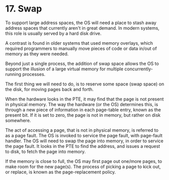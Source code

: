 # 17. Swap
To support large address spaces, the OS will need a place to stash away address spaces that currently aren't in great demand. In modern systems, this role is usually served by a hard disk drive.

A contrast is found in older systems that used memory overlays, which required programmers to manually move pieces of code or data in/out of memory as they were needed. 

Beyond just a single process, the addition of swap space allows the OS to support the illusion of a large virtual memory for multiple concurrently-running processes.

The first thing we will need to do, is to reserve some space (swap space) on the disk, for moving pages back and forth. 

When the hardware looks in the PTE, it may find that the page is not present in physical memory. The way the hardware (or the OS) determines this, is through a new piece of information in each page-table entry, known as the present bit. If it is set to zero, the page is not in memory, but rather on disk somewhere.

The act of accessing a page, that is not in physical memory, is referred to as a page fault. The OS is invoked to service the page fault, with page-fault handler. The OS will need to swap the page into memory, in order to service the page fault. It looks in the PTE to find the address, and issues a request to disk, to fetch the page into memory.

If the memory is close to full, the OS may first page out one/more pages, to make room for the new page(s). The process of picking a page to kick out, or replace, is known as the page-replacement policy.












